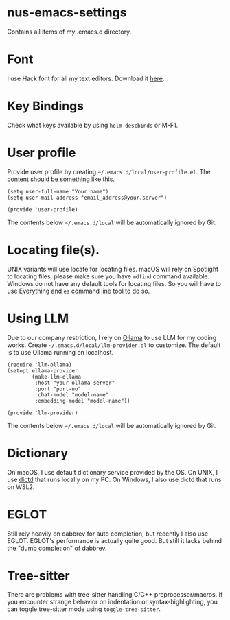 # nus-emacs-settings
Contains all items of my .emacs.d directory.

# Font
I use Hack font for all my text editors. Download it [here](https://sourcefoundry.org/hack/).

# Key Bindings
Check what keys available by using `helm-descbinds` or M-F1.

# User profile
Provide user profile by creating `~/.emacs.d/local/user-profile.el`. The content should be something
like this.

``` emacs-lisp
(setq user-full-name "Your name")
(setq user-mail-address "email_address@your.server")

(provide 'user-profile)
```

The contents below `~/.emacs.d/local` will be automatically ignored by Git.

# Locating file(s).
UNIX variants will use locate for locating files. macOS will rely on Spotlight to locating files,
please make sure you have `mdfind` command available. Windows do not have any default tools for
locating files. So you will have to use [Everything](https://www.voidtools.com) and `es` command
line tool to do so.

# Using LLM
Due to our company restriction, I rely on [Ollama](https://ollama.ai) to use LLM for my coding
works. Create `~/.emacs.d/local/llm-provider.el` to customize. The default is to use Ollama running
on localhost.

``` emacs-lisp
(require 'llm-ollama)
(setopt ellama-provider
        (make-llm-ollama
         :host "your-ollama-server"
         :port "port-no"
         :chat-model "model-name"
         :embedding-model "model-name"))

(provide 'llm-provider)
```

The contents below `~/.emacs.d/local` will be automatically ignored by Git.

# Dictionary
On macOS, I use default dictionary service provided by the OS. On UNIX, I use
[dictd](https://github.com/cheusov/dictd) that runs locally on my PC. On Windows, I also use dictd
that runs on WSL2.

# EGLOT
Still rely heavily on dabbrev for auto completion, but recently I also use EGLOT. EGLOT's
performance is actually quite good. But still it lacks behind the "dumb completion" of dabbrev.

# Tree-sitter
There are problems with tree-sitter handling C/C++ preprocessor/macros. If you encounter strange
behavior on indentation or syntax-highlighting, you can toggle tree-sitter mode using
`toggle-tree-sitter`.
